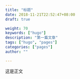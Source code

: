 ```yaml
---
title: "标题"
date: 2018-11-21T22:52:47+08:00
draft: true

weight: 70
keywords: ["hugo"]
description: "第一篇文章"
tags: ["hugo", "pages"]
categories: ["pages"]
author: ""

---
```


这是正文